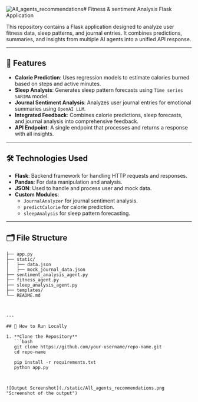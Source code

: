 ![All_agents_recommendations](https://github.com/user-attachments/assets/0892f5a7-c3d3-43cb-b55d-fd3b1aa30c78)# Fitness & sentiment Analysis Flask Application

This repository contains a Flask application designed to analyze user fitness data, sleep patterns, and journal entries. It combines predictions, summaries, and insights from multiple AI agents into a unified API response.

---

## 🚀 Features

- **Calorie Prediction**: Uses regression models to estimate calories burned based on steps and active minutes.
- **Sleep Analysis**: Generates sleep pattern forecasts using  `Time series SARIMA` model.
- **Journal Sentiment Analysis**: Analyzes user journal entries for emotional summaries using `OpenAI LLM`.
- **Integrated Feedback**: Combines calorie predictions, sleep forecasts, and journal analysis into comprehensive feedback.
- **API Endpoint**: A single endpoint that processes and returns a response with all insights.

---

## 🛠️ Technologies Used

- **Flask**: Backend framework for handling HTTP requests and responses.
- **Pandas**: For data manipulation and analysis.
- **JSON**: Used to handle and process user and mock data.
- **Custom Modules**:
  - `JournalAnalyzer` for journal sentiment analysis.
  - `predictCalorie` for calorie prediction.
  - `sleepAnalysis` for sleep pattern forecasting.

---

## 🗂️ File Structure


```
├── app.py                       
├── static/  
│   ├── data.json                 
│   ├── mock_journal_data.json   
├── sentiment_analysis_agent.py   
├── fitness_agent.py         
├── sleep_analysis_agent.py       
├── templates/                     
└── README.md                      
```
```


---

## 🔧 How to Run Locally

1. **Clone the Repository**
   ```bash
   git clone https://github.com/your-username/repo-name.git
   cd repo-name

   pip install -r requirements.txt
   python app.py



![Output Screenshot](./static/All_agents_recommendations.png "Screenshot of the output")




  


